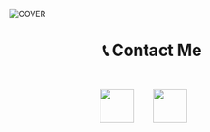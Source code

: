 ![COVER](https://i.imgur.com/tWX2gFP.png)

<h1 align="center">📞 Contact Me</h1> 

<br>

<p align="center">
<a href="mailto:shagnikpaul.772@gmail.com" target="_blank" rel="noopener noreferrer"><img src="https://i.imgur.com/LCCi6IK.png" height=60px style="margin-right: 30px"></a> 
<a href="https://www.linkedin.com/in/shagnik-paul-25a7711a4/" target="_blank" rel="noopener noreferrer"><img src="https://i.imgur.com/caPg0g6.png" height=60px style="margin-right: 30px"></a>   
</p>  
